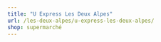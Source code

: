 ```yaml
---
title: "U Express Les Deux Alpes"
url: /les-deux-alpes/u-express-les-deux-alpes/
shop: supermarché
---
```

